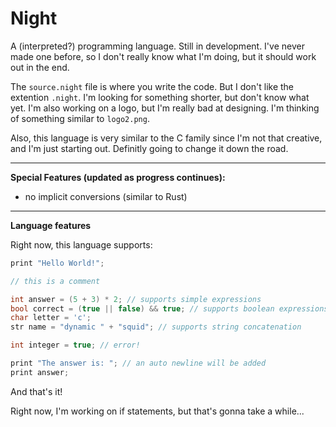 # Night

A (interpreted?) programming language. Still in development. I've never made one before, so I don't really know what I'm doing, but it should work out in the end.

The `source.night` file is where you write the code. But I don't like the extention `.night`. I'm looking for something shorter, but don't know what yet. I'm also working on a logo, but I'm really bad at designing. I'm thinking of something similar to `logo2.png`.

Also, this language is very similar to the C family since I'm not that creative, and I'm just starting out. Definitly going to change it down the road.

---

**Special Features (updated as progress continues):**

- no implicit conversions (similar to Rust)

---

**Language features**

Right now, this language supports:

```.cpp
print "Hello World!";

// this is a comment

int answer = (5 + 3) * 2; // supports simple expressions
bool correct = (true || false) && true; // supports boolean expressions
char letter = 'c';
str name = "dynamic " + "squid"; // supports string concatenation

int integer = true; // error!

print "The answer is: "; // an auto newline will be added
print answer;
```

And that's it!

Right now, I'm working on if statements, but that's gonna take a while...
